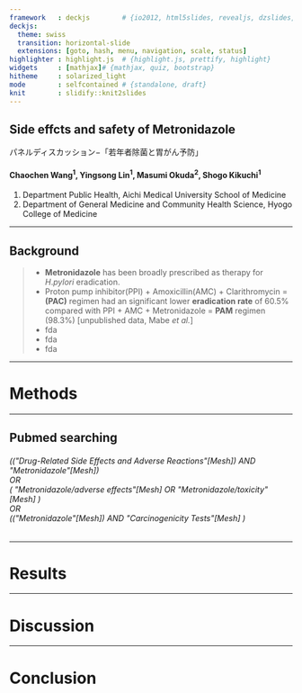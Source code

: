 ```yaml
---
framework   : deckjs        # {io2012, html5slides, revealjs, dzslides, ...}
deckjs:
  theme: swiss
  transition: horizontal-slide
  extensions: [goto, hash, menu, navigation, scale, status]
highlighter : highlight.js  # {highlight.js, prettify, highlight}
widgets     : [mathjax]# {mathjax, quiz, bootstrap}
hitheme     : solarized_light 
mode        : selfcontained # {standalone, draft}
knit        : slidify::knit2slides  
---
```



## Side effcts and safety of Metronidazole 
パネルディスカッション$-$「若年者除菌と胃がん予防」

#### Chaochen Wang$^1$, Yingsong Lin$^1$, Masumi Okuda$^2$, Shogo Kikuchi$^1$

1. Department Public Health, Aichi Medical University School of Medicine
2. Department of General Medicine and Community Health Science, Hyogo College of Medicine


---
## Background
> - **Metronidazole** has been broadly prescribed as therapy for $H. pylori$ eradication. 
> - Proton pump inhibitor(PPI) $+$ Amoxicillin(AMC) $+$ Clarithromycin $=$ **(PAC)** regimen had an significant lower **eradication rate** of $60.5\%$ compared with PPI $+$ AMC $+$ Metronidazole $=$ **PAM** regimen ($98.3\%$) [unpublished data, Mabe _et al._]
> - fda
> - fda
> - fda


---

# Methods

--- 
## Pubmed searching 

###### (("Drug-Related Side Effects and Adverse Reactions"[Mesh]) AND "Metronidazole"[Mesh]) <br> OR <br> ( "Metronidazole/adverse effects"[Mesh] OR "Metronidazole/toxicity"[Mesh] ) <br> OR <br>  (("Metronidazole"[Mesh]) AND "Carcinogenicity Tests"[Mesh] )



---

# Results

---

# Discussion

--- 

# Conclusion




